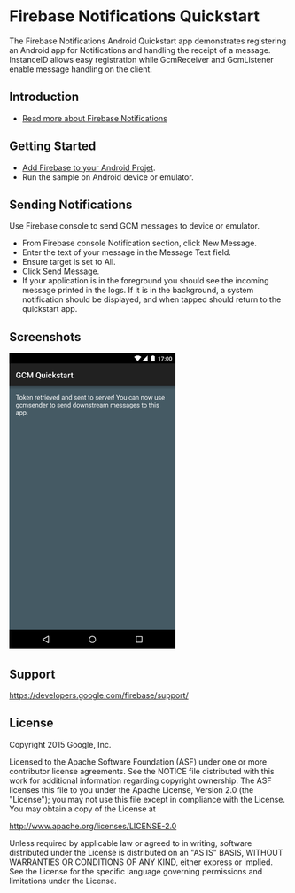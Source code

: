 Firebase Notifications Quickstart
==============================

The Firebase Notifications Android Quickstart app demonstrates registering
an Android app for Notifications and handling the receipt of a message.
InstanceID allows easy registration while GcmReceiver and GcmListener
enable message handling on the client.

Introduction
------------

- [Read more about Firebase Notifications](https://developers.google.com/firebase/)

Getting Started
---------------

- [Add Firebase to your Android Projet](https://developers.google.com/firebase/docs/android/setup).
- Run the sample on Android device or emulator.

Sending Notifications
---------------------

Use Firebase console to send GCM messages to device or emulator.

- From Firebase console Notification section, click New Message.
- Enter the text of your message in the Message Text field.
- Ensure target is set to All.
- Click Send Message.
- If your application is in the foreground you should see the incoming
  message printed in the logs. If it is in the background, a system notification should be
  displayed, and when tapped should return to the quickstart app.

Screenshots
-----------
<img src="app/src/main/gcm-sample.png" height="534" width="300"/>

Support
-------

https://developers.google.com/firebase/support/

License
-------

Copyright 2015 Google, Inc.

Licensed to the Apache Software Foundation (ASF) under one or more contributor
license agreements.  See the NOTICE file distributed with this work for
additional information regarding copyright ownership.  The ASF licenses this
file to you under the Apache License, Version 2.0 (the "License"); you may not
use this file except in compliance with the License.  You may obtain a copy of
the License at

  http://www.apache.org/licenses/LICENSE-2.0

Unless required by applicable law or agreed to in writing, software
distributed under the License is distributed on an "AS IS" BASIS, WITHOUT
WARRANTIES OR CONDITIONS OF ANY KIND, either express or implied.  See the
License for the specific language governing permissions and limitations under
the License.
